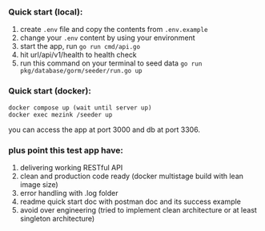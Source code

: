 ### Quick start (local):

1. create `.env` file and copy the contents from `.env.example`
2. change your `.env` content by using your environment
3. start the app, run `go run cmd/api.go`
4. hit url/api/v1/health to health check
5. run this command on your terminal to seed data `go run pkg/database/gorm/seeder/run.go up`

### Quick start (docker):
    docker compose up (wait until server up)
    docker exec mezink /seeder up

you can access the app at port 3000 and db at port 3306.

### plus point this test app have:
1. delivering working RESTful API
2. clean and production code ready (docker multistage build with lean image size)
3. error handling with .log folder
4. readme quick start doc with postman doc and its success example
5. avoid over engineering (tried to implement clean architecture or at least singleton architecture)